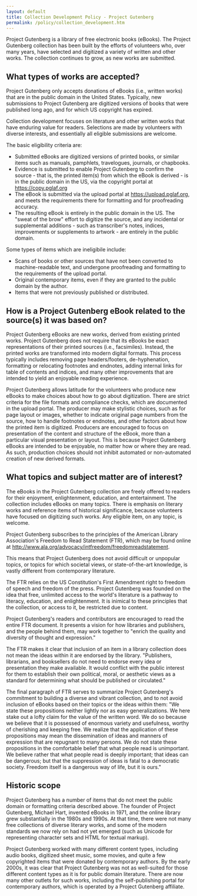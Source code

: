 ```yaml
---
layout: default
title: Collection Development Policy - Project Gutenberg
permalink: /policy/collection_development.htm
---
```


Project Gutenberg is a library of free electronic books (eBooks).
The Project Gutenberg collection has been built by the efforts of volunteers who, 
over many years, have selected and digitized a variety of written and other works. The
collection continues to grow, as new works are submitted.

## What types of works are accepted?

Project Gutenberg only accepts donations of eBooks (i.e., written works) that are in the public domain
in the United States. Typically, new submissions to Project Gutenberg are digitized versions of
books that were published long ago, and for which US copyright has expired.

Collection development focuses on literature and other written works that have enduring value
for readers. Selections are made by volunteers with diverse interests, and essentially all eligible
submissions are welcome.

The basic eligibility criteria are:
- Submitted eBooks are digitized versions of printed books, or similar items such as manuals,
pamphlets, travelogues, journals, or chapbooks.
- Evidence is submitted to enable Project Gutenberg to confirm the source - that is, the 
printed item(s) from which the eBook is derived - is in the public domain in the US, 
via the copyright portal at https://copy.pglaf.org
- The eBook is submitted via the upload portal at https://upload.pglaf.org, and meets the 
requirements there for formatting and for proofreading accuracy.
- The resulting eBook is entirely in the public domain in the US. The "sweat of the brow" effort
to digitize the source, and any incidental or supplemental additions - such as transcriber's notes,
indices, improvements or supplements to artwork - are entirely in the public domain.

Some types of items which are ineligibile include:
- Scans of books or other sources that have not been converted to machine-readable text, and
undergone proofreading and formatting to the requirements of the upload portal.
- Original contemporary items, even if they are granted to the public domain by the author.
- Items that were not previously published or distributed.

## How is a Project Gutenberg eBook related to the source(s) it was based on?

Project Gutenberg eBooks are new works, derived from existing printed works. Project Gutenberg does not 
require that its eBooks be exact representations of their printed sources (i.e., facsimiles). Instead,
the printed works are transformed into modern digital formats. This process typically includes
removing page headers/footers, de-hyphenation, formatting or relocating footnotes and endnotes, 
adding internal links for table of contents and indices, and many other improvements that are
intended to yield an enjoyable reading experience.

Project Gutenberg allows latitude for the volunteers who produce new eBooks to make choices about
how to go about digitization. There are strict criteria for the file formats and compliance
checks, which are documented in the upload portal. The producer may make stylistic choices, such
as for page layout or images, whether to indicate original page numbers from the source, how to handle
footnotes or endnotes, and other factors about how the printed item is digitized. Producers are 
encouraged to focus on presentation of the content and structure of the eBook, more than a particular
visual presentation or layout. This is because Project Gutenberg eBooks are intended to be enjoyable, no
matter how or where they are read. As such, production choices should not inhibit automated or
non-automated creation of new derived formats.

## What topics and subject matter are of interest?

The eBooks in the Project Gutenberg collection are freely offered to readers for their enjoyment, enlightenment,
education, and entertainment. The collection includes eBooks on many topics. There is emphasis on
literary works and reference items of historical significance, because volunteers have focused
on digitizing such works. Any eligible item, on any topic, is welcome.

Project Gutenberg subscribes to the principles of the American Library Association's
Freedom to Read Statement (FTR), which may be found online at http://www.ala.org/advocacy/intfreedom/freedomreadstatement.

This means that Project Gutenberg does not avoid difficult or unpopular topics, or topics 
for which societal views, or state-of-the-art knowledge, is vastly different from contemporary literature.

The FTR relies on the US Constitution's First Amendment right to freedom of speech and freedom of the press. 
Project Gutenberg was founded on the idea that free, unlimited access to the world's literature is a
pathway to literacy, education, and enlightenment. It is inimical to these principles that the collection,
or access to it, be restricted due to content.

Project Gutenberg's readers and contributors are encouraged to read the entire FTR document. It presents
a vision for how libraries and publishers, and the people behind them, may work together to "enrich
the quality and diversity of thought and expression." 

The FTR makes it clear that inclusion of an item in a library collection does not mean the ideas within
it are endorsed by the library. "Publishers, librarians, and booksellers do not need to endorse every idea or presentation they make available. It would conflict with the public interest for them to establish their own political, moral, or aesthetic views as a standard for determining what should be published or circulated."

The final paragraph of FTR serves to summarize Project Gutenberg's commitment to building a diverse and vibrant
collection, and to not avoid inclusion of eBooks based on their topics or the ideas within them:
"We state these propositions neither lightly nor as easy generalizations. We here stake out a lofty claim for the value of the written word. We do so because we believe that it is possessed of enormous variety and usefulness, worthy of cherishing and keeping free. We realize that the application of these propositions may mean the dissemination of ideas and manners of expression that are repugnant to many persons. We do not state these propositions in the comfortable belief that what people read is unimportant. We believe rather that what people read is deeply important; that ideas can be dangerous; but that the suppression of ideas is fatal to a democratic society. Freedom itself is a dangerous way of life, but it is ours."


## Historic scope

Project Gutenberg has a number of items that do not meet the public domain or formatting criteria described above.
The founder of Project Gutenberg, Michael Hart, invented eBooks in 1971, and the online library grew substantially
in the 1980s and 1990s. At that time, there were not many free collections of diverse literary works, and some of
the modern standards we now rely on had not yet emerged (such as Unicode for representing character sets and HTML
for textual markup).

Project Gutenberg worked with many different content types, including audio books, digitized sheet music, some
movies, and quite a few copyrighted items that were donated by contemporary authors. By the early 2000s, it was
clear that Project Gutenberg was not as well-suited for those different content types as it is for public
domain literature. There are now many other outlets for such works, including the self-publishing portal for contemporary
authors, which is operated by a Project Gutenberg affiliate.



